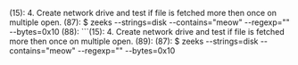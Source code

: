(15): 4. Create network drive and test if file is fetched more then once on multiple open.
(87): $ zeeks --strings=disk --contains="meow" --regexp="" --bytes=0x10
(88): ```(15): 4. Create network drive and test if file is fetched more then once on multiple open.
(89): (87): $ zeeks --strings=disk --contains="meow" --regexp="" --bytes=0x10
